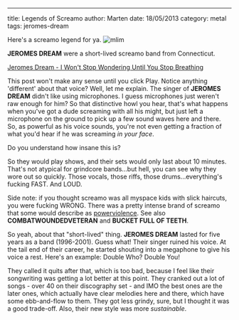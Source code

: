 ---
title: Legends of Screamo
author: Marten
date: 18/05/2013
category: metal
tags: jeromes-dream

Here's a screamo legend for ya. 
![mlim](/content/images/JeromesDream.jpg "Jeromes Dream")

**JEROMES DREAM** were a short-lived screamo band from Connecticut. 

[Jeromes Dream - I Won't Stop Wondering Until You Stop Breathing](/static/mp3/06-i-wont-stop-wondering-until-you-stop-breathing.mp3)


This post won't make any sense until you click Play.
Notice anything 'different' about that voice? Well, let me explain. The singer of **JEROMES DREAM** didn't like using microphones. I guess microphones just weren't raw enough for him? So that distinctive howl you hear, that's what happens when you've got a dude screaming with all his might, but just left a microphone on the ground to pick up a few sound waves here and there. So, as powerful as his voice sounds, you're not even getting a fraction of what you'd hear if he was screaming _in your face_.

Do you understand how insane this is?

So they would play shows, and their sets would only last about 10 minutes. That's not atypical for grindcore bands...but hell, you can see why they wore out so quickly. Those vocals, those riffs, those drums...everything's fucking FAST. And LOUD.

Side note: if you thought screamo was all myspace kids with slick haircuts, you were fucking WRONG. There was a pretty intense brand of screamo that some would describe as [powerviolence](http://rateyourmusic.com/genre/Powerviolence/). See also **COMBATWOUNDEDVETERAN** and **BUCKET FULL OF TEETH**.

So yeah, about that "short-lived" thing. **JEROMES DREAM** lasted for five years as a band (1996-2001). Guess what! Their singer ruined his voice. At the tail end of their career, he started shouting into a megaphone to give his voice a rest. Here's an example:
Double Who? Double You!

They called it quits after that, which is too bad, because I feel like their songwriting was getting a lot better at this point. They cranked out a lot of songs - over 40 on their discography set - and IMO the best ones are the later ones, which actually have clear melodies here and there, which have some ebb-and-flow to them. They got less grindy, sure, but I thought it was a good trade-off. Also, their new style was more _sustainable_.
